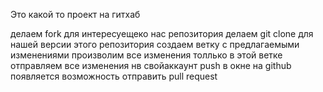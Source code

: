 Это какой то проект на гитхаб


делаем fork для интересуещеко нас репозитория
делаем git clone для нашей версии этого репозитория
создаем ветку с предлагаемыми изменениями
произволим все изменения толлько в этой ветке
отправляем все изменения нв свойаккаунт push
в окне на github появляется возможность отправить pull request

